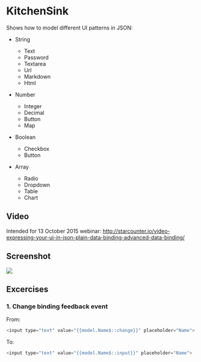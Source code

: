 # KitchenSink

Shows how to model different UI patterns in JSON:

- String
   - Text
   - Password
   - Textarea
   - Url
   - Markdown
   - Html

- Number
   - Integer
   - Decimal
   - Button
   - Map

- Boolean
   - Checkbox
   - Button

- Array
   - Radio
   - Dropdown
   - Table
   - Chart

## Video

Intended for 13 October 2015 webinar: http://starcounter.io/video-expressing-your-ui-in-json-plain-data-binding-advanced-data-binding/

## Screenshot

![](https://raw.githubusercontent.com/StarcounterSamples/KitchenSink/master/screenshot.png)

## Excercises

### 1. Change binding feedback event

From:

```cs
<input type="text" value="{{model.Name$::change}}" placeholder="Name">
```

To:

```cs
<input type="text" value="{{model.Name$::input}}" placeholder="Name">
```